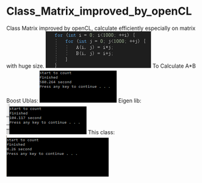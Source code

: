 # Class_Matrix_improved_by_openCL
Class Matrix improved by openCL, calculate efficiently especially on matrix with huge size.
![image](https://github.com/Kaizhang48/Class_Matrix_improved_by_openCL/blob/master/MATRIX.png?raw=true)
To Calculate A*B
Boost Ublas:
![image](https://github.com/Kaizhang48/Class_Matrix_improved_by_openCL/blob/master/boost%20ublas.png?raw=true)
Eigen lib:
![image](https://github.com/Kaizhang48/Class_Matrix_improved_by_openCL/blob/master/Eigen%20lib.png?raw=true)
This class:
![image](https://github.com/Kaizhang48/Class_Matrix_improved_by_openCL/blob/master/myclass.png?raw=true)
